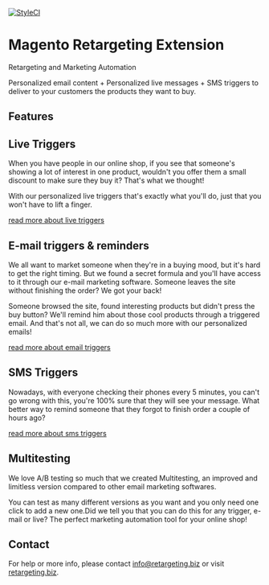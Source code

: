[![StyleCI](https://styleci.io/repos/35092668/shield?branch=master)](https://styleci.io/repos/35092668)

# Magento Retargeting Extension

Retargeting and Marketing Automation

Personalized email content + Personalized live messages + SMS triggers to deliver to your customers the products they want to buy.

## Features

## Live Triggers

When you have people in our online shop, if you see that someone's showing a lot of interest in one product, wouldn't you offer them a small discount to make sure they buy it? That's what we thought! 

With our personalized live triggers that's exactly what you'll do, just that you won't have to lift a finger.

[read more about live triggers](https://retargeting.biz/features#live)

## E-mail triggers & reminders

We all want to market someone when they're in a buying mood, but it's hard to get the right timing. But we found a secret formula and you'll have access to it through our e-mail marketing software. Someone leaves the site without finishing the order? We got your back!

Someone browsed the site, found interesting products but didn't press the buy button? We'll remind him about those cool products through a triggered email. And that's not all, we can do so much more with our personalized emails!

[read more about email triggers](https://retargeting.biz/features#email)

## SMS Triggers

Nowadays, with everyone checking their phones every 5 minutes, you can't go wrong with this, you're 100% sure that they will see your message. What better way to remind someone that they forgot to finish order a couple of hours ago?

[read more about sms triggers](https://retargeting.biz/features#sms)

## Multitesting

We love A/B testing so much that we created Multitesting, an improved and limitless version compared to other email marketing softwares.

You can test as many different versions as you want and you only need one click to add a new one.Did we tell you that you can do this for any trigger, e-mail or live? The perfect marketing automation tool for your online shop!

## Contact

For help or more info, please contact [info@retargeting.biz](mailto:info@retargeting.biz) or visit [retargeting.biz](https://www.retargeting.biz).
